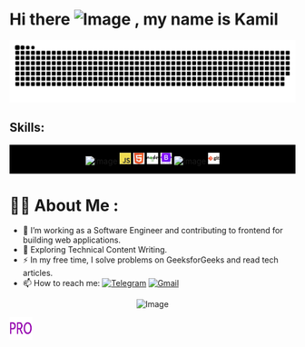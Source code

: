 # Hi there   <img src="https://camo.githubusercontent.com/0c732027af8a28d138e3698181f7be7c9b97d443b4beb9c7ce8ec4cffc6b4767/68747470733a2f2f6d656469612e67697068792e636f6d2f6d656469612f6876524a434c467a6361737252346961377a2f67697068792e676966" alt="Image" style="width: 3%;" /> , my name is Kamil
![](https://raw.githubusercontent.com/1999AZZAR/1999AZZAR/readme/resources/img/grid-snake.svg)



## Skills: 
<div style="background-color: black; display: flex;
    align-items: center;
    justify-content: center; gap: 100px;">

<img src="https://cdn1.iconfinder.com/data/icons/programing-development-8/24/react_logo-512.png" alt="Image"
            style="width: 20px; height: 20px; " />
        <img src="https://github.com/devicons/devicon/raw/master/icons/javascript/javascript-original.svg" alt="Image"
            style="width: 20px;" />
        <img src="https://github.com/devicons/devicon/raw/master/icons/html5/html5-original.svg" alt="Image"
            style="width: 20px; height: 20px;" />
        <img src="https://github.com/devicons/devicon/raw/master/icons/nodejs/nodejs-original-wordmark.svg" alt="Image"
            style="width: 20px; height: 20px;" />
        <img src="https://github.com/devicons/devicon/raw/master/icons/bootstrap/bootstrap-original-wordmark.svg"
            alt="Image" style="width: 20px; height: 20px;" />
        <img src="https://cdn.iconscout.com/icon/free/png-256/free-typescript-3521774-2945272.png?f=webp"
            alt="Image" style="width: 20px; height: 20px; border-radius: 3px;" />
        <img src="https://github.com/devicons/devicon/raw/master/icons/git/git-original-wordmark.svg" alt="Image"
            style="width: 20px; height: 20px;" />


</div>

# 👩‍💻 About Me :

- 🔭 I’m working as a Software Engineer and contributing to frontend for building web applications.
- 🌱  Exploring Technical Content Writing.
- ⚡  In my free time, I solve problems on GeeksforGeeks and read tech articles.
- 📫 How to reach me: [<img src='https://img.shields.io/badge/-Sadigov-blue?style=flat&logo=Telegram&logoColor=white' alt='Telegram' height='20'>](https://t.me/Sadigov26)  [<img src='https://img.shields.io/badge/-sadigovkamil2%40gmail.com-red?style=for-the-badge&logo=gmail&logoColor=white' alt='Gmail' height='20'>](mailto:sadigovkamil2@gmail.com) 
<div align="center">
  <img src="https://camo.githubusercontent.com/d26893d99fe76f99fcf7d36e586ad8a0133c131fd4b101fe56494105b4238549/68747470733a2f2f6d656469612e67697068792e636f6d2f6d656469612f645765734263544c61766b5a754733354d492f67697068792e676966" alt="Image" style="width: 60%;" />
</div>

 

 

<a href='https://github.com/pricing'><img src='https://raw.githubusercontent.com/acervenky/animated-github-badges/master/assets/pro.gif' width='40' height='40'></a> 

